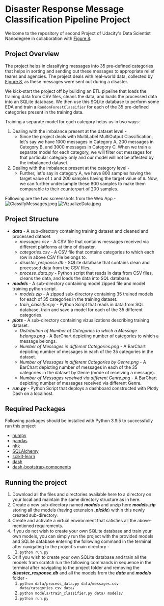 # Disaster Response Message Classification Pipeline Project
Welcome to the repository of second Project of Udacity's Data Scientist Nanodegree in collaboration with [Figure 8](https://appen.com).

## Project Overview
The project helps in classifying messages into 35 pre-defined categories that helps in sorting and sending out these messages to appropriate relief teams and agencies. The project deals with real-world data, collected by [Figure 8](https://appen.com), as these messages were sent out during a disaster.

We kick-start the project off by building an ETL pipeline that loads the training data from CSV files, cleans the data, and loads the processed data into an SQLite database. We then use this SQLite database to perform some EDA and train a ```RandomForestClassifier``` for each of the 35 pre-defined categories present in the training data.

Training a separate model for each category helps us in two ways:
1. Dealing with the imbalance present at the dataset level -
    - Since the project deals with MultiLabel MultiOutput Classification, let's say we have 1000 messages in Category A, 200 messages in Category B, and 3000 messages in Category C. When we train a separate model for each category, we will filter out messages for that particular category only and our model will not be affected by the imbalanced dataset.
2. Dealing with the imbalance present at the category level -
    - Further, let's say in category A, we have 800 samples having the target value of ```1``` and 200 samples having the target value of ```0```. Now, we can further undersample these 800 samples to make them comparable to their counterpart of 200 samples.

Following are the two screenshots from the Web App - 
![ClassifyMessages.jpeg](https://github.com/vaiibhavgupta/udacity_data_scientist_nanodegree/blob/main/project_disaster_reponse_pipeline/app%20screenshots/Classify%20Messages.jpeg)
![VizualizeData.jpeg](https://github.com/vaiibhavgupta/udacity_data_scientist_nanodegree/blob/main/project_disaster_reponse_pipeline/app%20screenshots/Vizualize%20Data.jpeg)

## Project Structure
- **_data_** - A sub-directory containing training dataset and cleaned and processed dataset.
    - _messages.csv_ - A CSV file that contains messages received via different platforms at time of disaster.
    - _categories.csv_ - A CSV file that contains categories to which each row in above CSV file belongs to.
    - _disaster_response.db_ - SQLite database that contains clean and processed data from the CSV files.
    - _process_data.py_ - Python script that reads in data from CSV files, cleans the data, and loads the data into SQL database. 
- **_models_** - A sub-directory containing model zipped file and model training python script.
    - _models.zip_ - A zipped sub-directory containing 35 trained models for each of 35 categories in the training dataset.
    - _train_classifier.py_ - Python Script that reads in data from SQL database, train and save a model for each of the 35 different categories.
- **_plots_** - A sub-directory containing vizualizations describing training dataset.
    - _Distribution of Number of Categories to which a Message belongs.png_ - A BarChart depicting number of categories to which a message belongs.
    - _Number of Messages in different Categories.png_ - A BarChart depicting number of messages in each of the 35 categories in the dataset.
    - _Number of Messages in different Categories by Genre.png_ - A BarChart depicting number of messages in each of the 35 categories in the dataset by Genre (mode of receiving a message).
    - _Number of Messages received via different Genre.png_ - A BarChart depicting number of messages received via different Genre.
- **_run.py_** - Python Script that deploys a dashboard constructed with Plotly Dash on a localhost.

## Required Packages
Following packages should be installed with Python 3.9.5 to successfully run this project
- [numpy](https://pypi.org/project/numpy/)
- [pandas](https://pypi.org/project/pandas/)
- [nltk](https://pypi.org/project/nltk/)
- [SQLAlchemy](https://pypi.org/project/SQLAlchemy/)
- [scikit-learn](https://pypi.org/project/scikit-learn/)
- [dash](https://pypi.org/project/dash/)
- [dash-bootstrap-components](https://pypi.org/project/dash-bootstrap-components/)

## Running the project
1. Download all the files and directories available here to a directory on your local and maintain the same directory structure as in here.
2. Create a new sub-directory named **_models_** and unzip here **_models.zip_** storing all the models (having extension **_.pickle_**) within this newly created sub-directory.
3. Create and activate a virtual environment that satisfies all the above-mentioned requirements.
4. If you do not wish to create your own SQLite database and train your own models, you can simply run the project with the provided models and SQLite database entering the following command in the terminal after navigating to the project's main directory -
    1. ```python run.py```
6. Or if you wish to create your own SQLite database and train all the models from scratch run the following commands in sequence in the terminal after navigating to the project folder and removing the **_disaster_response.db_** and all the models from the **_data_** and **_models_** folder - 
    1. ```python data/process_data.py data/messages.csv data/categories.csv data/```
    2. ```python models/train_classifier.py data/ models/```
    3. ```python run.py```
